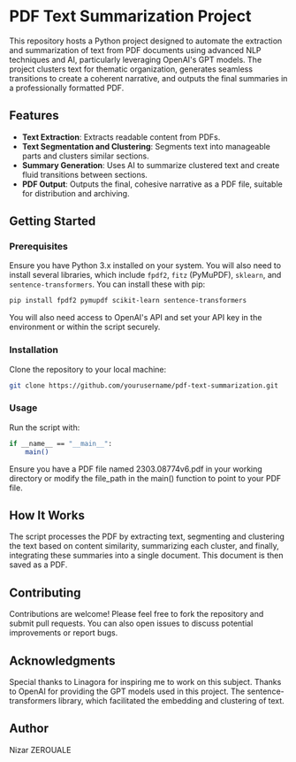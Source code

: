 # PDF Text Summarization Project

This repository hosts a Python project designed to automate the extraction and summarization of text from PDF documents using advanced NLP techniques and AI, particularly leveraging OpenAI's GPT models. The project clusters text for thematic organization, generates seamless transitions to create a coherent narrative, and outputs the final summaries in a professionally formatted PDF.

## Features

- **Text Extraction**: Extracts readable content from PDFs.
- **Text Segmentation and Clustering**: Segments text into manageable parts and clusters similar sections.
- **Summary Generation**: Uses AI to summarize clustered text and create fluid transitions between sections.
- **PDF Output**: Outputs the final, cohesive narrative as a PDF file, suitable for distribution and archiving.

## Getting Started

### Prerequisites

Ensure you have Python 3.x installed on your system. You will also need to install several libraries, which include `fpdf2`, `fitz` (PyMuPDF), `sklearn`, and `sentence-transformers`. You can install these with pip:

```bash
pip install fpdf2 pymupdf scikit-learn sentence-transformers
```
You will also need access to OpenAI's API and set your API key in the environment or within the script securely.

### Installation
Clone the repository to your local machine:

```bash
git clone https://github.com/yourusername/pdf-text-summarization.git
```
### Usage
Run the script with:

```bash
if __name__ == "__main__":
    main()
```
Ensure you have a PDF file named 2303.08774v6.pdf in your working directory or modify the file_path in the main() function to point to your PDF file.

## How It Works
The script processes the PDF by extracting text, segmenting and clustering the text based on content similarity, summarizing each cluster, and finally, integrating these summaries into a single document. This document is then saved as a PDF.

## Contributing
Contributions are welcome! Please feel free to fork the repository and submit pull requests. You can also open issues to discuss potential improvements or report bugs.

## Acknowledgments
Special thanks to Linagora for inspiring me to work on this subject.
Thanks to OpenAI for providing the GPT models used in this project.
The sentence-transformers library, which facilitated the embedding and clustering of text.

## Author
Nizar ZEROUALE


